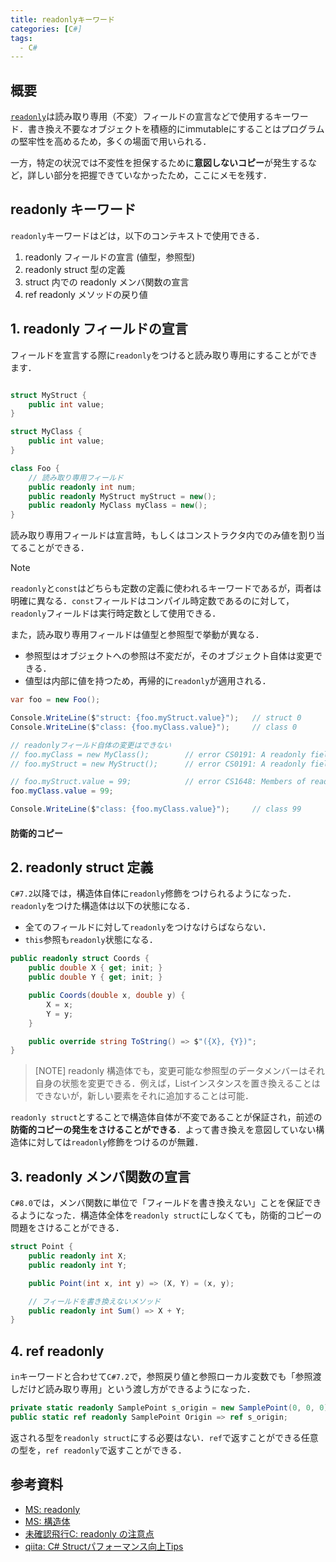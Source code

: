 ```yaml
---
title: readonlyキーワード
categories: [C#]
tags:
  - C#
---
```


## 概要

[`readonly`][readonly]は読み取り専用（不変）フィールドの宣言などで使用するキーワード．書き換え不要なオブジェクトを積極的にimmutableにすることはプログラムの堅牢性を高めるため，多くの場面で用いられる．

一方，特定の状況では不変性を担保するために**意図しないコピー**が発生するなど，詳しい部分を把握できていなかったため，ここにメモを残す．


## readonly キーワード

`readonly`キーワードはどは，以下のコンテキストで使用できる．

1. readonly フィールドの宣言 (値型，参照型)
2. readonly struct 型の定義
3. struct 内での readonly メンバ関数の宣言
4. ref readonly メソッドの戻り値


## 1. readonly フィールドの宣言

フィールドを宣言する際に`readonly`をつけると読み取り専用にすることができます．

```cs

struct MyStruct {
    public int value;
}

struct MyClass {
    public int value;
}

class Foo {
    // 読み取り専用フィールド
    public readonly int num;
    public readonly MyStruct myStruct = new();
    public readonly MyClass myClass = new();
}
```

読み取り専用フィールドは宣言時，もしくはコンストラクタ内でのみ値を割り当てることができる．

> [!NOTE]
> `readonly`と`const`はどちらも定数の定義に使われるキーワードであるが，両者は明確に異なる．`const`フィールドはコンパイル時定数であるのに対して，`readonly`フィールドは実行時定数として使用できる．

また，読み取り専用フィールドは値型と参照型で挙動が異なる．

  - 参照型はオブジェクトへの参照は不変だが，そのオブジェクト自体は変更できる．
  - 値型は内部に値を持つため，再帰的に`readonly`が適用される．

```cs
var foo = new Foo();

Console.WriteLine($"struct: {foo.myStruct.value}");   // struct 0
Console.WriteLine($"class: {foo.myClass.value}");     // class 0

// readonlyフィールド自体の変更はできない
// foo.myClass = new MyClass();        // error CS0191: A readonly field cannot be assigned to...
// foo.myStruct = new MyStruct();      // error CS0191: A readonly field cannot be assigned to...

// foo.myStruct.value = 99;            // error CS1648: Members of readonly field 'Foo.myStruct' cannot be modified...
foo.myClass.value = 99;

Console.WriteLine($"class: {foo.myClass.value}");     // class 99
```


#### 防衛的コピー


## 2. readonly struct 定義

`C#7.2`以降では，構造体自体に`readonly`修飾をつけられるようになった．`readonly`をつけた構造体は以下の状態になる．

- 全てのフィールドに対して`readonly`をつけなけらばならない．
- `this`参照も`readonly`状態になる．

```cs
public readonly struct Coords {
    public double X { get; init; }
    public double Y { get; init; }

    public Coords(double x, double y) {
        X = x;
        Y = y;
    }

    public override string ToString() => $"({X}, {Y})";
}
```

>  [NOTE]
> readonly 構造体でも，変更可能な参照型のデータメンバーはそれ自身の状態を変更できる．例えば，List<T>インスタンスを置き換えることはできないが，新しい要素をそれに追加することは可能．


`readonly struct`とすることで構造体自体が不変であることが保証され，前述の**防衛的コピーの発生をさけることができる**．よって書き換えを意図していない構造体に対しては`readonly`修飾をつけるのが無難．


## 3. readonly メンバ関数の宣言

`C#8.0`では，メンバ関数に単位で「フィールドを書き換えない」ことを保証できるようになった．構造体全体を`readonly struct`にしなくても，防衛的コピーの問題をさけることができる．

```cs
struct Point {
    public readonly int X;
    public readonly int Y;

    public Point(int x, int y) => (X, Y) = (x, y);

    // フィールドを書き換えないメソッド
    public readonly int Sum() => X + Y;
}
```


## 4. ref readonly

`in`キーワードと合わせて`C#7.2`で，参照戻り値と参照ローカル変数でも「参照渡しだけど読み取り専用」という渡し方ができるようになった．

```cs
private static readonly SamplePoint s_origin = new SamplePoint(0, 0, 0);
public static ref readonly SamplePoint Origin => ref s_origin;
```

返される型を`readonly struct`にする必要はない．`ref`で返すことができる任意の型を，`ref readonly`で返すことができる．


## 参考資料
- [MS: readonly](https://learn.microsoft.com/ja-jp/dotnet/csharp/language-reference/keywords/readonly#ref-readonly-return-example)
- [MS: 構造体](https://learn.microsoft.com/ja-jp/dotnet/csharp/language-reference/builtin-types/struct#readonly-instance-members)
- [未確認飛行C: readonly の注意点](https://ufcpp.net/study/csharp/resource/readonlyness/#struct-readonly)
- [qiita: C# Structパフォーマンス向上Tips](https://qiita.com/old_friend/items/1c9a0e47066c1ad0c987)


<!-- リンク -->
[readonly]: https://learn.microsoft.com/ja-jp/dotnet/csharp/language-reference/keywords/readonly